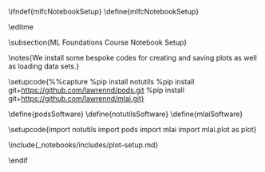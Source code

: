 \ifndef{mlfcNotebookSetup}
\define{mlfcNotebookSetup}

\editme

\subsection{ML Foundations Course Notebook Setup}

\notes{We install some bespoke codes for creating and saving plots as well as loading data sets.}

\setupcode{%%capture
%pip install notutils
%pip install git+https://github.com/lawrennd/pods.git
%pip install git+https://github.com/lawrennd/mlai.git}

\define{podsSoftware}
\define{notutilsSoftware}
\define{mlaiSoftware}

\setupcode{import notutils
import pods
import mlai
import mlai.plot as plot}

\include{_notebooks/includes/plot-setup.md}

\endif
